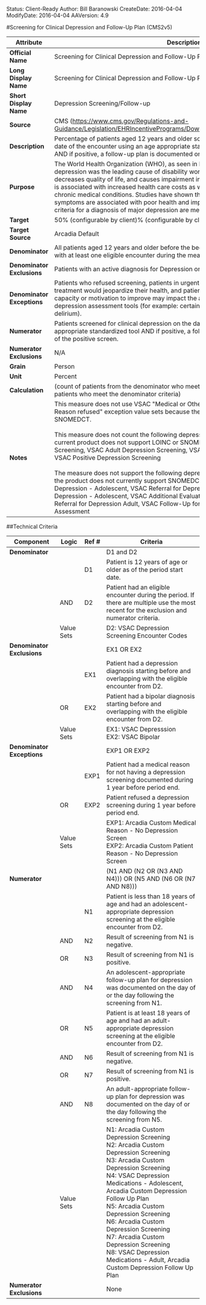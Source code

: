 Status: Client-Ready
Author: Bill Baranowski
CreateDate: 2016-04-04
ModifyDate: 2016-04-04
AAVersion: 4.9

#Screening for Clinical Depression and Follow-Up Plan (CMS2v5)

| Attribute | Description |
| --------- | ----------- |
| **Official Name** | Screening for Clinical Depression and Follow-Up Plan (CMS2v5) |
| **Long Display Name** | Screening for Clinical Depression and Follow-Up Plan (CMS2v5) |
| **Short Display Name** | Depression Screening/Follow-up |
| **Source** | CMS (https://www.cms.gov/Regulations-and-Guidance/Legislation/EHRIncentivePrograms/Downloads/eCQM_2014_EP_June2015.zip) |
| **Description** | Percentage of patients aged 12 years and older screened for clinical depression on the date of the encounter using an age appropriate standardized depression screening tool AND if positive, a follow-up plan is documented on the date of the positive screen. |
| **Purpose** | The World Health Organization (WHO), as seen in Pratt & Brody (2008), found that major depression was the leading cause of disability worldwide. Depression causes suffering, decreases quality of life, and causes impairment in social and occupational functioning. It is associated with increased health care costs as well as with higher rates of many chronic medical conditions. Studies have shown that a higher number of depression symptoms are associated with poor health and impaired functioning, whether or not the criteria for a diagnosis of major depression are met. |
| **Target** | 50% (configurable by client)% (configurable by client) |
| **Target Source** | Arcadia Default |
| **Denominator** | All patients aged 12 years and older before the beginning of the measurement period with at least one eligible encounter during the measurement period. |
| **Denominator Exclusions** | Patients with an active diagnosis for Depression or a diagnosis of Bipolar Disorder. |
| **Denominator Exceptions** | Patients who refused screening, patients in urgent or emergent situations where delaying treatment would jeopardize their health, and patients in a situation where their functional capacity or motivation to improve may impact the accuracy of results of standardized depression assessment tools (for example: certain court appointed cases or cases of delirium). |
| **Numerator** | Patients screened for clinical depression on the date of the encounter using an age appropriate standardized tool AND if positive, a follow-up plan is documented on the date of the positive screen. |
| **Numerator Exclusions** | N/A |
| **Grain** | Person |
| **Unit** | Percent |
| **Calculation** | (count of patients from the denominator who meet the numerator criteria) / (count of patients who meet the denominator criteria) |
| **Notes** | This measure does not use VSAC "Medical or Other reason not done" or VSAC "Patient Reason refused" exception value sets because the product does not currently support SNOMEDCT.<br><br>This measure does not count the following depression screening value sets because the current product does not support LOINC or SNOMEDCT: VSAC Adolescent Depression Screening, VSAC Adult Depression Screening, VSAC Negative Depression Screening, VSAC Positive Depression Screening<br><br>The measure does not support the following depression follow-up value sets because the product does not currently support SNOMEDCT: VSAC Additional Evaluation for Depression - Adolescent, VSAC Referral for Depression Adolescent, VSAC Follow-Up for Depression - Adolescent, VSAC Additional Evaluation for Depression - Adult, VSAC Referral for Depression Adult, VSAC Follow-Up for Depression - Adult, VSAC Suicide Risk Assessment |


##Technical Criteria

| Component | Logic | Ref # | Criteria |
| --------- | ----- | ----- | -------- |
| **Denominator** | | | D1 and D2 |
| |  | D1 | Patient is 12 years of age or older as of the period start date. |
| | AND | D2 | Patient had an eligible encounter during the period. If there are multiple use the most recent for the exclusion and numerator criteria. |
| | Value Sets | | D2: VSAC Depression Screening Encounter Codes |
| **Denominator Exclusions** | | | EX1 OR EX2 |
| |  | EX1 | Patient had a depression diagnosis starting before and overlapping with the eligible encounter from D2. |
| | OR | EX2 | Patient had a bipolar diagnosis starting before and overlapping with the eligible encounter from D2. |
| | Value Sets | | EX1: VSAC Depresssion<br>EX2: VSAC Bipolar |
| **Denominator Exceptions** | | | EXP1 OR EXP2 |
| |  | EXP1 | Patient had a medical reason for not having a depression screening documented during 1 year before period end. |
| | OR | EXP2 | Patient refused a depression screening during 1 year before period end. |
| | Value Sets | | EXP1: Arcadia Custom Medical Reason - No Depression Screen<br>EXP2: Arcadia Custom Patient Reason - No Depression Screen |
| **Numerator** | | | (N1 AND (N2 OR (N3 AND N4))) OR (N5 AND (N6 OR (N7 AND N8))) |
| |  | N1 | Patient is less than 18 years of age and had an adolescent-appropriate depression screening at the eligible encounter from D2. |
| | AND | N2 | Result of screening from N1 is negative. |
| | OR | N3 | Result of screening from N1 is positive. |
| | AND | N4 | An adolescent-appropriate follow-up plan for depression was documented on the day of or the day following the screening from N1. |
| | OR | N5 | Patient is at least 18 years of age and had an adult-appropriate depression screening at the eligible encounter from D2. |
| | AND | N6 | Result of screening from N1 is negative. |
| | OR | N7 | Result of screening from N1 is positive. |
| | AND | N8 | An adult-appropriate follow-up plan for depression was documented on the day of or the day following the screening from N5. |
| | Value Sets | | N1: Arcadia Custom Depression Screening<br>N2: Arcadia Custom Depression Screening<br>N3: Arcadia Custom Depression Screening<br>N4: VSAC Depression Medications - Adolescent, Arcadia Custom Depression Follow Up Plan<br>N5: Arcadia Custom Depression Screening<br>N6: Arcadia Custom Depression Screening<br>N7: Arcadia Custom Depression Screening<br>N8: VSAC Depression Medications - Adult, Arcadia Custom Depression Follow Up Plan |
| **Numerator Exclusions** | | | None |
